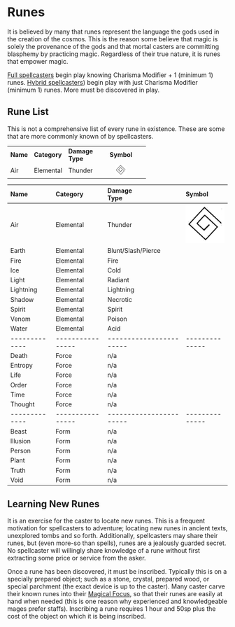 # Runes

It is believed by many that runes represent the language the gods used in the creation of the cosmos.  This is the reason some believe that magic is solely the provenance of the gods and that mortal casters are committing blasphemy by practicing magic. Regardless of their true nature, it is runes that empower magic.

[Full spellcasters](Glossary.md#full-class) begin play knowing Charisma Modifier + 1 (minimum 1) runes.  [Hybrid spellcasters](Glossar.md#hybrid-class)) begin play with just Charisma Modifier (minimum 1) runes.  More must be discovered in play.

## Rune List
This is not a comprehensive list of every rune in existence.  These are some that are more commonly known of by spellcasters.

<table>
	<tr>
		<td><b>Name</b></td>
		<td><b>Category</b></td>
		<td><b>Damage<br/>Type</b></td>
		<td align="center"><b>Symbol</b></td>
	</tr>
	<tr>
		<td>Air</td>
		<td>Elemental</td>
		<td>Thunder</td>
		<td align="center"><img src="/images/runes/Air.png" alt="Air Rune" style="width:25%; height:auto;"></td>
	</tr>
</table>


|    Name     |    Category    |    Damage<br/>Type    |    Symbol    |
|:------------|:---------------|:----------------------|:-------------|
|  Air        |  Elemental     |  Thunder              | ![Air](/images/runes/air.png) |
|  Earth      |  Elemental     |  Blunt/Slash/Pierce   |              |
|  Fire       |  Elemental     |  Fire                 |              |
|  Ice        |  Elemental     |  Cold                 |              |
|  Light      |  Elemental     |  Radiant              |              |
|  Lightning  |  Elemental     |  Lightning            |              |
|  Shadow     |  Elemental     |  Necrotic             |              |
|  Spirit     |  Elemental     |  Spirit               |              |
|  Venom      |  Elemental     |  Poison               |              |
|  Water      |  Elemental     |  Acid                 |              |
|-------------|----------------|-----------------------|--------------|
|  Death      |  Force         |  n/a                  |              |
|  Entropy    |  Force         |  n/a                  |              |
|  Life       |  Force         |  n/a                  |              |
|  Order      |  Force         |  n/a                  |              |
|  Time       |  Force         |  n/a                  |              |
|  Thought    |  Force         |  n/a                  |              |
|-------------|----------------|-----------------------|--------------|
|  Beast      |  Form          |  n/a                  |              |
|  Illusion   |  Form          |  n/a                  |              |
|  Person     |  Form          |  n/a                  |              |
|  Plant      |  Form          |  n/a                  |              |
|  Truth      |  Form          |  n/a                  |              |  
|  Void       |  Form          |  n/a                  |              |

## Learning New Runes
It is an exercise for the caster to locate new runes.  This is a frequent motivation for spellcasters to adventure; locating new runes in ancient texts, unexplored tombs and so forth.  Additionally, spellcasters may share their runes, but (even more-so than spells), runes are a jealously guarded secret.  No spellcaster will willingly share knowledge of a rune without first extracting some price or service from the asker.

Once a rune has been discovered, it must be inscribed.  Typically this is on a specially prepared object; such as a stone, crystal, prepared wood, or special parchment (the exact device is up to the caster).  Many caster carve their known runes into their [Magical Focus](MagicalArts.md#magical-focus), so that their runes are easily at hand when needed (this is one reason why experienced and knowledgeable mages prefer staffs).  Inscribing a rune requires 1 hour and 50sp plus the cost of the object on which it is being inscribed.